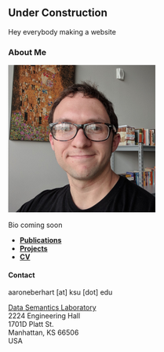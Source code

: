 ## Under Construction

Hey everybody making a website

### About Me

![Me](me.png)<!-- .element height="40%" width="40%" -->

Bio coming soon

- [**Publications**](papers.md)
- [**Projects**](projects.md)
- [**CV**](cv.md)

#### Contact

aaroneberhart \[at\] ksu \[dot\] edu

[Data Semantics Laboratory](https://daselab.cs.ksu.edu/)<br/>
2224 Engineering Hall<br/>
1701D Platt St.<br/>
Manhattan, KS 66506<br/>
USA
